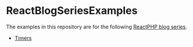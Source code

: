 ReactBlogSeriesExamples
=======================

The examples in this repository are for the following [ReactPHP blog series](http://blog.wyrihaximus.net/categories/reactphp-series/).

* [Timers](http://blog.wyrihaximus.net/2015/01/reactphp-timers/)
